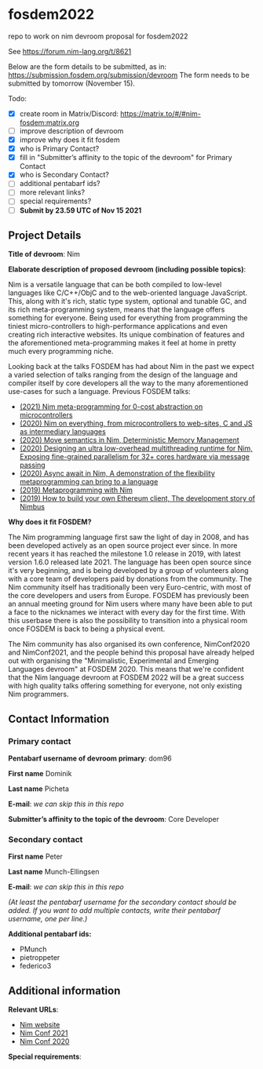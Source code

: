 # fosdem2022

repo to work on nim devroom proposal for fosdem2022

See https://forum.nim-lang.org/t/8621

Below are the form details to be submitted, as in: https://submission.fosdem.org/submission/devroom
The form needs to be submitted by tomorrow (November 15).

Todo:

- [x] create room in Matrix/Discord: https://matrix.to/#/#nim-fosdem:matrix.org
- [ ] improve description of devroom
- [x] improve why does it fit fosdem
- [x] who is Primary Contact?
- [x] fill in "Submitter’s affinity to the topic of the devroom" for Primary Contact
- [x] who is Secondary Contact?
- [ ] additional pentabarf ids?
- [ ] more relevant links?
- [ ] special requirements?
- [ ] **Submit by 23.59 UTC of Nov 15 2021**

## Project Details

**Title of devroom**: Nim

**Elaborate description of proposed devroom (including possible topics)**:

Nim is a versatile language that can be both compiled to low-level languages
like C/C++/ObjC and to the web-oriented language JavaScript. This, along with
it's rich, static type system, optional and tunable GC, and its rich
meta-programming system, means that the language offers something for everyone.
Being used for everything from programming the tiniest micro-controllers to
high-performance applications and even creating rich interactive websites. Its
unique combination of features and the aforementioned meta-programming makes it
feel at home in pretty much every programming niche.

Looking back at the talks FOSDEM has had about Nim in the past we expect a
varied selection of talks ranging from the design of the language and compiler
itself by core developers all the way to the many aforementioned use-cases for
such a language. Previous FOSDEM talks:

- [(2021) Nim meta-programming for 0-cost abstraction on microcontrollers](https://archive.fosdem.org/2021/schedule/event/nimdsl/)
- [(2020) Nim on everything, from microcontrollers to web-sites, C and JS as intermediary languages](https://archive.fosdem.org/2020/schedule/event/nimoneverything/)
- [(2020) Move semantics in Nim, Deterministic Memory Management](https://archive.fosdem.org/2020/schedule/event/nimmovesemantics/)
- [(2020) Designing an ultra low-overhead multithreading runtime for Nim, Exposing fine-grained parallelism for 32+ cores hardware via message passing](https://archive.fosdem.org/2020/schedule/event/nimultralowoverheadruntime/)
- [(2020) Async await in Nim, A demonstration of the flexibility metaprogramming can bring to a language](https://archive.fosdem.org/2020/schedule/event/asyncawaitnim/)
- [(2019) Metaprogramming with Nim](https://archive.fosdem.org/2019/schedule/event/nim_metaprogramming/)
- [(2019) How to build your own Ethereum client, The development story of Nimbus](https://archive.fosdem.org/2019/schedule/event/nimbus/)

**Why does it fit FOSDEM?**

The Nim programming language first saw the light of day in 2008, and has been
developed actively as an open source project ever since. In more recent years
it has reached the milestone 1.0 release in 2019, with latest version 1.6.0
released late 2021. The language has been open source since it's very
beginning, and is being developed by a group of volunteers along with a core
team of developers paid by donations from the community. The Nim community
itself has traditionally been very Euro-centric, with most of the core
developers and users from Europe. FOSDEM has previously been an annual meeting
ground for Nim users where many have been able to put a face to the nicknames
we interact with every day for the first time. With this userbase there is also
the possibility to transition into a physical room once FOSDEM is back
to being a physical event.

The Nim community has also organised its own conference, NimConf2020 and
NimConf2021, and the people behind this proposal have already helped out with
organising the "Minimalistic, Experimental and Emerging Languages devroom" at
FOSDEM 2020. This means that we're confident that the Nim language devroom at
FOSDEM 2022 will be a great success with high quality talks offering something
for everyone, not only existing Nim programmers.

## Contact Information

### Primary contact

**Pentabarf username of devroom primary**: dom96

**First name** Dominik

**Last name** Picheta

**E-mail**: *we can skip this in this repo*

**Submitter’s affinity to the topic of the devroom**: Core Developer

### Secondary contact

**First name** Peter

**Last name** Munch-Ellingsen

**E-mail**: *we can skip this in this repo*

*(At least the pentabarf username for the secondary contact should be added. If you want to add multiple contacts, write their pentabarf username, one per line.)*

**Additional pentabarf ids:**

- PMunch
- pietroppeter
- federico3

## Additional information

**Relevant URLs**:

- [Nim website](https://nim-lang.org)
- [Nim Conf 2021](https://conf.nim-lang.org)
- [Nim Conf 2020](https://conf.nim-lang.org/2020/)

**Special requirements**:

